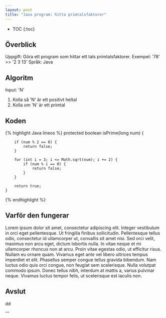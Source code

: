 ```yaml
---
layout: post
title: "Java program: hitta primtalsfaktorer"
---
```

+ TOC
{:toc}

## Överblick
Uppgift: Göra ett program som hittar ett tals primtalsfaktorer.
Exempel: '78' >> '2 3 13'
Språk: Java

## Algoritm
Input: 'N'
1. Kolla så 'N' är ett positivt heltal
2. Kolla om 'N' är ett primtal


## Koden

{% highlight Java lineos %}
protected boolean isPrime(long num) {

		if (num % 2 == 0) {
			return false;
		}

		for (int i = 3; i <= Math.sqrt(num); i += 2) {
			if (num % i == 0) {
				return false;
			}
		}

		return true;
	}
{% endhighlight %}

## Varför den fungerar

Lorem ipsum dolor sit amet, consectetur adipiscing elit. Integer vestibulum in orci eget pellentesque. Ut fringilla finibus sollicitudin. Pellentesque tellus odio, consectetur id ullamcorper ut, convallis sit amet nisi. Sed orci velit, maximus non arcu eget, dictum lobortis nulla. In vitae neque et mi ullamcorper rhoncus non at arcu. Proin vitae egestas odio, ut efficitur risus. Nullam eu ornare quam. Vivamus eget ante vel libero ultrices tempus imperdiet et elit. Phasellus semper congue tellus gravida bibendum. Nam luctus odio quis orci congue, non feugiat sem scelerisque. Nulla volutpat commodo ipsum. Donec tellus nibh, interdum at mattis a, varius pulvinar neque. Vivamus luctus tempor felis, ut scelerisque est iaculis non.

## Avslut
dd

'''

